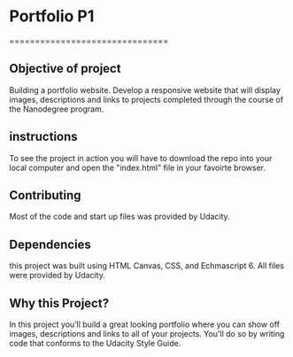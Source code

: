 # Portfolio P1

===============================
## Objective of project

Building a portfolio website. Develop a responsive website that will display images, descriptions and links to projects completed through the course of the Nanodegree program.
## instructions

To see the project in action you will have to download the repo into your local computer and open the "index.html" file in your favoirte browser.
## Contributing

Most of the code and start up files was provided by Udacity.
## Dependencies

this project was built using HTML Canvas, CSS, and Echmascript 6. All files were provided by Udacity.
## Why this Project?

In this project you’ll build a great looking portfolio where you can show off images, descriptions and links to all of your projects. You'll do so by writing code that conforms to the Udacity Style Guide.
